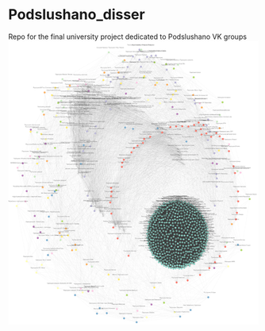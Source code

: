 # Podslushano_disser
Repo for the final university project dedicated to Podslushano VK groups
![Screenshot](https://github.com/Lenchek/Podslushano_disser/blob/main/plot_podslushano_net_low.png?raw=true)
 
